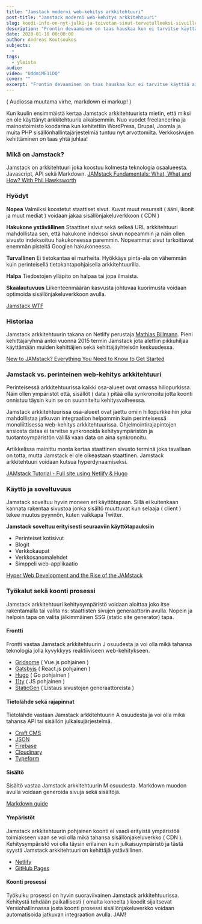 ```yaml
---
title: "Jamstack moderni web-kehitys arkkitehtuuri"
post-title: "Jamstack moderni web-kehitys arkkitehtuuri"
slug: koodi-info-on-nyt-julki-ja-toivotan-sinut-tervetulleeksi-sivuille
description: "Frontin devaaminen on taas hauskaa kun ei tarvitse käyttää aikaa palvelinympäristöjen konfigurointiin.."
date: 2020-01-10 00:00:00
author: Andreas Koutsoukos
subjects:
  -
tags:
  - yleista
audio:
video: "UddmiME11DQ"
cover: ""
excerpt: "Frontin devaaminen on taas hauskaa kun ei tarvitse käyttää aikaa palvelinympäristöjen konfigurointiin."
---
```


( Audiossa muutama virhe, markdown ei markup! )

Kun kuulin ensimmäistä kertaa Jamstack arkkitehtuurista mietin, että miksi en ole käyttänyt arkkitehtuuria aikaisemmin. Nuo vuodet freelancerina ja mainostoimisto koodarina kun kehitettiin WordPress, Drupal, Joomla ja muita PHP sisällönhallintajärjestelmiä tuntuu nyt arvottomilta. Verkkosivujen kehittäminen on taas yhtä juhlaa!

### Mikä on Jamstack?

Jamstack on arkkitehtuuri joka koostuu kolmesta teknologia osaalueesta. Javascript, API sekä Markdown.
[JAMstack Fundamentals: What, What and How? With Phil Hawksworth](https://vimeo.com/340526374#at=1110)

### Hyödyt

**Nopea**
Valmiiksi koostetut staattiset sivut. Kuvat muut resurssit ( ääni, ikonit ja muut mediat ) voidaan jakaa sisällönjakeluverkkoon ( CDN )

**Hakukone ystävällinen**
Staattiset sivut sekä selkeä URL arkkitehtuuri mahdollistaa sen, että hakukone indeksoi sivun nopeammin ja näin ollen sivusto indeksoituu hakukoneessa paremmin.
Nopeammat sivut tarkoittavat enemmän pisteitä Googlen hakukoneessa.

**Turvallinen**
Ei tietokantaa ei murheita. Hyökkäys pinta-ala on vähemmän kuin perinteisellä tietokantapohjaisella arkkitehtuurilla.

**Halpa**
Tiedostojen ylläpito on halpaa tai jopa ilmaista.

**Skaalautuvuus**
Liikenteenmäärän kasvusta johtuvaa kuorimusta voidaan optimoida sisällönjakeluverkkoon avulla.

[Jamstack WTF](https://jamstack.wtf/)

### Historiaa

Jamstack arkkitehtuurin takana on Netlify perustaja [Mathias Biilmann](http://mathias-biilmann.net/about).
Pieni kehittäjäryhmä antoi vuonna 2015 termin Jamstack jota alettiin pikkuhiljaa käyttämään muiden kehittäjien sekä kehittäjäyhteisön keskuudessa.

[New to JAMstack? Everything You Need to Know to Get Started](https://snipcart.com/blog/jamstack)

### Jamstack vs. perinteinen web-kehitys arkkitehtuuri

Perinteisessä arkkitehtuurissa kaikki osa-alueet ovat omassa hillopurkissa.
Näin ollen ympäristöt että, sisällöt ( data ) pitää olla synkronoitu jotta koonti onnistuu täysin kuin se on suunniteltu kehitysvaiheessa.

Jamstack arkkitehtuurissa osa-alueet ovat jaettu omiin hillopurkkeihin joka mahdollistaa jatkuvan integraation helpommin kuin perinteisessä monoliittisessa web-kehitys arkkitehtuurissa. Ohjelmointirajapintojen ansiosta dataa ei tarvitse synkronoida kehitysympäristön ja tuotantoympäristön välillä vaan data on aina synkronoitu.

Artikkelissa mainittu monta kertaa staattinen sivusto terminä joka tavallaan on totta, mutta Jamstack ei ole oikeastaan staattinen. Jamstack arkkitehtuuri voidaan kutsua hyperdynaamiseksi.

[JAMstack Tutorial - Full site using Netlify & Hugo](https://youtu.be/NSts93C9UeE?t=360)

### Käyttö ja soveltuvuus

Jamstack soveltuu hyvin moneen eri käyttötapaan. Sillä ei kuitenkaan kannata rakentaa sivustoa jonka sisältö muuttuvat kun selaaja ( client ) tekee muutos pyynnön, kuten vaikkapa Twitter.

**Jamstack soveltuu erityisesti seuraaviin käyttötapauksiin**

- Perinteiset kotisivut
- Blogit
- Verkkokaupat
- Verkkosanomalehdet
- Simppeli web-applikaatio

[Hyper Web Development and the Rise of the JAMstack](https://www.software.com/src/hyper-web-development-and-the-rise-of-the-jamstack)

### Työkalut sekä koonti prosessi

Jamstack arkkitehtuuri kehitysympäristö voidaan aloittaa joko itse rakentamalla tai valita ns: staattisten sivujen generaattorin avulla. Nopein ja helpoin tapa on valita jälkimmäinen SSG (static site generator) tapa.

#### Frontti

Frontti vastaa Jamstack arkkitehtuurin J osuudesta ja voi olla mikä tahansa teknologia jolla kyvykkyys reaktiiviseen web-kehitykseen.

- [Gridsome](https://gridsome.org/) ( Vue.js pohjainen )
- [Gatsbyjs](https://www.gatsbyjs.org/) ( React.js pohjainen )
- [Hugo](https://gohugo.io/) ( Go pohjainen )
- [11ty](https://www.11ty.dev/) ( JS pohjainen )
- [StaticGen](https://www.staticgen.com/) ( Listaus sivustojen generaattoreista )

#### Tietolähde sekä rajapinnat

Tietolähde vastaan Jamstack arkkitehtuurin A osuudesta ja voi olla mikä tahansa API tai sisällön julkaisujärjestelmä.

- [Craft CMS](https://craftcms.com/)
- [JSON](https://fi.wikipedia.org/wiki/JSON)
- [Firebase](https://firebase.google.com/?hl=fi)
- [Cloudinary](https://cloudinary.com/)
- [Typeform](https://www.typeform.com/)

#### Sisältö

Sisältö vastaa Jamstack arkkitehtuurin M osuudesta. Markdown muodon avulla voidaan generoida sivuja sekä sisältöjä.

[Markdown guide](https://www.markdownguide.org/)

#### Ympäristöt

Jamstack arkkitehtuurin pohjainen koonti ei vaadi erityistä ympäristöä toimiakseen vaan se voi olla mikä tahansa sisällönjakeluverkko ( CDN ).
Kehitysympäristö voi olla täysin erilainen kuin julkaisuympäristö ja tästä syystä Jamstack arkkitehtuuri on kehittäjä ystävällinen.

- [Netlify](https://www.netlify.com/)
- [GitHub Pages](https://pages.github.com/)

#### Koonti prosessi

Työkulku prosessi on hyvin suoraviivainen Jamstack arkkitehtuurissa. Kehitystä tehdään paikallisesti ( omalta koneelta ) koodit sijaitsevat
Versiohallinnassa josta koonti prosessi sisällönjakeluverkko voidaan automatisoida jatkuvan integraation avulla. JAM!
